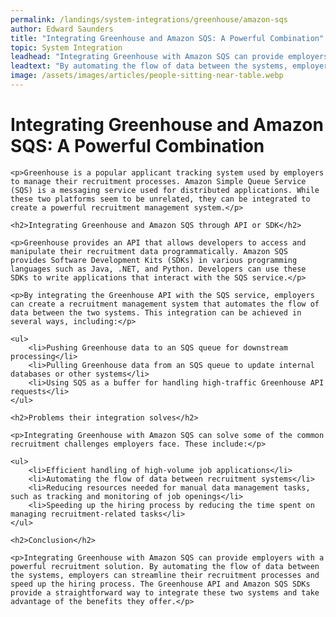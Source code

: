 ```yaml
---
permalink: /landings/system-integrations/greenhouse/amazon-sqs
author: Edward Saunders
title: "Integrating Greenhouse and Amazon SQS: A Powerful Combination"
topic: System Integration
leadhead: "Integrating Greenhouse with Amazon SQS can provide employers with a powerful recruitment solution"
leadtext: "By automating the flow of data between the systems, employers can streamline their recruitment processes and speed up the hiring process. The Greenhouse API and Amazon SQS SDKs provide a straightforward way to integrate these two systems and take advantage of the benefits they offer."
image: /assets/images/articles/people-sitting-near-table.webp
---
```

<div class="arttext">	<h1>Integrating Greenhouse and Amazon SQS: A Powerful Combination</h1>

	<p>Greenhouse is a popular applicant tracking system used by employers to manage their recruitment processes. Amazon Simple Queue Service (SQS) is a messaging service used for distributed applications. While these two platforms seem to be unrelated, they can be integrated to create a powerful recruitment management system.</p>

	<h2>Integrating Greenhouse and Amazon SQS through API or SDK</h2>

	<p>Greenhouse provides an API that allows developers to access and manipulate their recruitment data programmatically. Amazon SQS provides Software Development Kits (SDKs) in various programming languages such as Java, .NET, and Python. Developers can use these SDKs to write applications that interact with the SQS service.</p>

	<p>By integrating the Greenhouse API with the SQS service, employers can create a recruitment management system that automates the flow of data between the two systems. This integration can be achieved in several ways, including:</p>
	
	<ul>
		<li>Pushing Greenhouse data to an SQS queue for downstream processing</li>
		<li>Pulling Greenhouse data from an SQS queue to update internal databases or other systems</li>
		<li>Using SQS as a buffer for handling high-traffic Greenhouse API requests</li>
	</ul>

	<h2>Problems their integration solves</h2>

	<p>Integrating Greenhouse with Amazon SQS can solve some of the common recruitment challenges employers face. These include:</p>

	<ul>
		<li>Efficient handling of high-volume job applications</li>
		<li>Automating the flow of data between recruitment systems</li>
		<li>Reducing resources needed for manual data management tasks, such as tracking and monitoring of job openings</li>
		<li>Speeding up the hiring process by reducing the time spent on managing recruitment-related tasks</li>
	</ul>
	
	<h2>Conclusion</h2>

	<p>Integrating Greenhouse with Amazon SQS can provide employers with a powerful recruitment solution. By automating the flow of data between the systems, employers can streamline their recruitment processes and speed up the hiring process. The Greenhouse API and Amazon SQS SDKs provide a straightforward way to integrate these two systems and take advantage of the benefits they offer.</p>

</div>